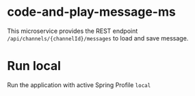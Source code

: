 # code-and-play-message-ms

This microservice provides the REST endpoint `/api/channels/{channelId}/messages` to load and save message.

# Run local

Run the application with active Spring Profile `local`
